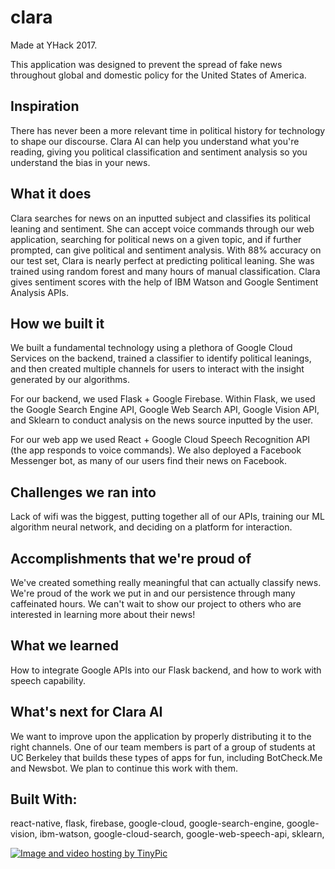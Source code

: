 # clara
Made at YHack 2017.


This application was designed to prevent the spread of fake news throughout global and domestic policy for the United States of America. 


## Inspiration
There has never been a more relevant time in political history for technology to shape our discourse. Clara AI can help you understand what you're reading, giving you political classification and sentiment analysis so you understand the bias in your news.

## What it does
Clara searches for news on an inputted subject and classifies its political leaning and sentiment. She can accept voice commands through our web application, searching for political news on a given topic, and if further prompted, can give political and sentiment analysis. With 88% accuracy on our test set, Clara is nearly perfect at predicting political leaning. She was trained using random forest and many hours of manual classification. Clara gives sentiment scores with the help of IBM Watson and Google Sentiment Analysis APIs.

## How we built it
We built a fundamental technology using a plethora of Google Cloud Services on the backend, trained a classifier to identify political leanings, and then created multiple channels for users to interact with the insight generated by our algorithms.

For our backend, we used Flask + Google Firebase. Within Flask, we used the Google Search Engine API, Google Web Search API, Google Vision API, and Sklearn to conduct analysis on the news source inputted by the user.

For our web app we used React + Google Cloud Speech Recognition API (the app responds to voice commands). We also deployed a Facebook Messenger bot, as many of our users find their news on Facebook.

## Challenges we ran into
Lack of wifi was the biggest, putting together all of our APIs, training our ML algorithm neural network, and deciding on a platform for interaction.

## Accomplishments that we're proud of
We've created something really meaningful that can actually classify news. We're proud of the work we put in and our persistence through many caffeinated hours. We can't wait to show our project to others who are interested in learning more about their news!

## What we learned
How to integrate Google APIs into our Flask backend, and how to work with speech capability.

## What's next for Clara AI
We want to improve upon the application by properly distributing it to the right channels. One of our team members is part of a group of students at UC Berkeley that builds these types of apps for fun, including BotCheck.Me and Newsbot. We plan to continue this work with them.

## Built With: 
react-native,
flask,
firebase,
google-cloud,
google-search-engine,
google-vision,
ibm-watson,
google-cloud-search,
google-web-speech-api,
sklearn,


<a href="http://tinypic.com?ref=4tq534" target="_blank"><img src="http://i63.tinypic.com/4tq534.jpg" border="0" alt="Image and video hosting by TinyPic"></a>





